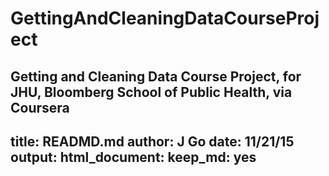 
# GettingAndCleaningDataCourseProject
Getting and Cleaning Data Course Project, for JHU, Bloomberg School of Public Health, via Coursera
---
title: READMD.md
author: J Go
date: 11/21/15
output:
  html_document:
    keep_md: yes
---
